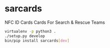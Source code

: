 # sarcards
NFC ID Cards Cards For Search &amp; Rescue Teams

```bash
virtualenv -p python3 .
./setup.py develop
bin/pip install sarcards[dev]
```
